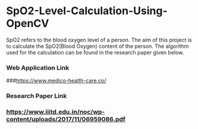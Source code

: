 # SpO2-Level-Calculation-Using-OpenCV

SpO2 refers to the blood oxygen level of a person. The aim of this project is to calculate the SpO2(Blood Oxygen) content of the person.
The algorithm used for the calculation can be found in the research paper given below.

### Web Application Link
###https://www.medico-health-care.co/

### Research Paper Link
### https://www.iiitd.edu.in/noc/wp-content/uploads/2017/11/06959086.pdf
